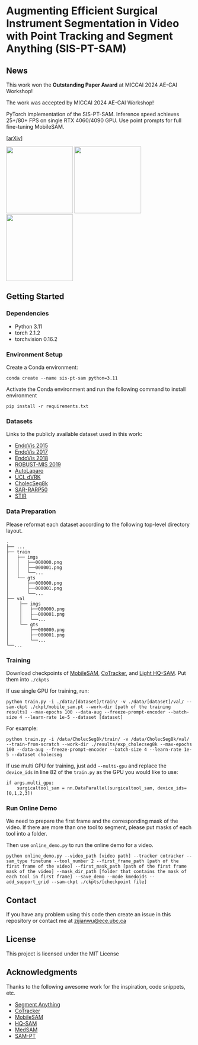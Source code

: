 # Augmenting Efficient Surgical Instrument Segmentation in Video with Point Tracking and Segment Anything (SIS-PT-SAM)

## News
This work won the <strong>Outstanding Paper Award</strong> at MICCAI 2024 AE-CAI Workshop!

The work was accepted by MICCAI 2024 AE-CAI Workshop!

PyTorch implementation of the SIS-PT-SAM. Inference speed achieves 25+/80+ FPS on single RTX 4060/4090 GPU. Use point prompts for full fine-tuning MobileSAM.

[[arXiv](https://arxiv.org/abs/2403.08003)]

<!-- ## Description

An in-depth paragraph about your project and overview of use. -->

<img src="assets/cholecseg8k_demo_8.gif" height="180"> <img src="assets/stir_demo.gif" height="180"> <img src="assets/ucl_demo_13.gif" height="180">
## Getting Started
### Dependencies

* Python 3.11
* torch 2.1.2
* torchvision 0.16.2

### Environment Setup
Create a Conda environment:
```
conda create --name sis-pt-sam python=3.11
```

Activate the Conda environment and run the following command to install environment
```
pip install -r requirements.txt
```

### Datasets
Links to the publicly available dataset used in this work:
* [EndoVis 2015](https://endovissub-instrument.grand-challenge.org/)
* [EndoVis 2017](https://endovissub2017-roboticinstrumentsegmentation.grand-challenge.org/)
* [EndoVis 2018](https://endovissub2018-roboticscenesegmentation.grand-challenge.org/home/)
* [ROBUST-MIS 2019](https://www.synapse.org/Synapse:syn18779624/wiki/592660)
* [AutoLaparo](https://autolaparo.github.io/)
* [UCL dVRK](https://www.ucl.ac.uk/interventional-surgical-sciences/weiss-open-research/weiss-open-data-server/ex-vivo-dvrk-segmentation-dataset-kinematic-data)
* [CholecSeg8k](https://www.kaggle.com/datasets/newslab/cholecseg8k)
* [SAR-RARP50](https://rdr.ucl.ac.uk/articles/dataset/SAR-RARP50_train_set/24932529)
* [STIR](https://ieee-dataport.org/open-access/stir-surgical-tattoos-infrared)

### Data Preparation
Please reformat each dataset according to the following top-level directory layout.

    .
    ├── ...
    ├── train                  
    │   ├── imgs 
    │   │   ├──000000.png   
    │   │   ├──000001.png
    │   │   └──...                 
    │   └── gts
    │       ├──000000.png
    │       ├──000001.png
    │       └──...                
    ├── val
    │    ├── imgs
    │    │   ├──000000.png
    │    │   ├──000001.png
    │    │   └──... 
    │    └── gts
    │        ├──000000.png
    │        ├──000001.png
    │        └──...
    └──...

### Training

Download checkpoints of [MobileSAM](https://github.com/ChaoningZhang/MobileSAM?tab=readme-ov-file), [CoTracker](https://github.com/facebookresearch/co-tracker?tab=readme-ov-file), and [Light HQ-SAM](https://huggingface.co/lkeab/hq-sam/resolve/main/sam_hq_vit_tiny.pth). Put them into `./ckpts` 

If use single GPU for training, run:
```
python train.py -i ./data/[dataset]/train/ -v ./data/[dataset]/val/ --sam-ckpt ./ckpt/mobile_sam.pt --work-dir [path of the training results] --max-epochs 100 --data-aug --freeze-prompt-encoder --batch-size 4 --learn-rate 1e-5 --dataset [dataset]
```
For example:
```
python train.py -i /data/CholecSeg8k/train/ -v /data/CholecSeg8k/val/ --train-from-scratch --work-dir ./results/exp_cholecseg8k --max-epochs 100 --data-aug --freeze-prompt-encoder --batch-size 4 --learn-rate 1e-5 --dataset cholecseg
```
If use multi GPU for training, just add `--multi-gpu` and replace the `device_ids` in line 82 of the `train.py` as the GPU you would like to use:
```
if args.multi_gpu:
    surgicaltool_sam = nn.DataParallel(surgicaltool_sam, device_ids=[0,1,2,3])
```

### Run Online Demo
We need to prepare the first frame and the corresponding mask of the video. If there are more than one tool to segment, please put masks of each tool into a folder. 

Then use `online_demo.py` to run the online demo for a video. 
```
python online_demo.py --video_path [video path] --tracker cotracker --sam_type finetune --tool_number 2 --first_frame_path [path of the first frame of the video] --first_mask_path [path of the first frame mask of the video] --mask_dir_path [folder that contains the mask of each tool in first frame] --save_demo --mode kmedoids --add_support_grid --sam-ckpt ./ckpts/[checkpoint file]
```

## Contact

If you have any problem using this code then create an issue in this repository or contact me at zijianwu@ece.ubc.ca

## License

This project is licensed under the MIT License

## Acknowledgments

Thanks to the following awesome work for the inspiration, code snippets, etc.
* [Segment Anything](https://github.com/facebookresearch/segment-anything)
* [CoTracker](https://github.com/facebookresearch/co-tracker)
* [MobileSAM](https://github.com/ChaoningZhang/MobileSAM)
* [HQ-SAM](https://github.com/SysCV/sam-hq)
* [MedSAM](https://github.com/bowang-lab/MedSAM)
* [SAM-PT](https://github.com/SysCV/sam-pt)
